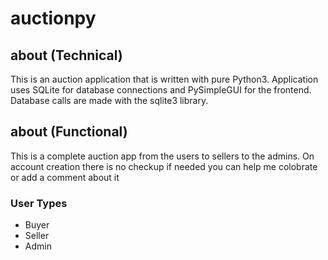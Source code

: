 # auctionpy
## about (Technical)
  This is an auction application that is written with pure Python3. Application uses SQLite for database connections and PySimpleGUI for the frontend.
  Database calls are made with the sqlite3 library.
  
## about (Functional)
  This is a complete auction app from the users to sellers to the admins. On account creation there is no checkup if needed you can help me colobrate or add a comment about it
  ### User Types
  * Buyer
  * Seller
  * Admin
  
  
